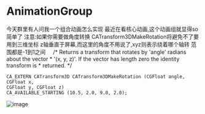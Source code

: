 # AnimationGroup
今天群里有人问我一个组合动画怎么实现
最近在看核心动画,这个动画组就显得so简单了
注意:如果你需要做角度转换
CATransform3DMakeRotation将避免不了要用到三维坐标
z轴垂直于屏幕,而这里的角度不用说了,xyz则表示绕着哪个轴转
范围都是-1到1之间
    
      /* Returns a transform that rotates by 'angle' radians about the vector
    * '(x, y, z)'. If the vector has length zero the identity transform is
    * returned. */

    CA_EXTERN CATransform3D CATransform3DMakeRotation (CGFloat angle, CGFloat x,
    CGFloat y, CGFloat z)
    CA_AVAILABLE_STARTING (10.5, 2.0, 9.0, 2.0);
    
![image](https://ww1.sinaimg.cn/large/006tNbRwgy1fd69utboegg30ai0inqax.gif)

